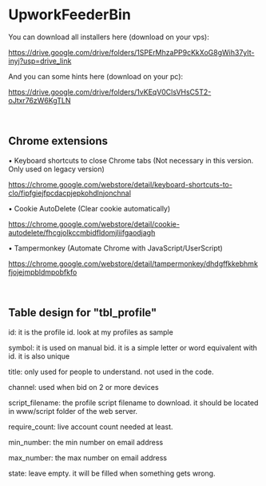 # UpworkFeederBin


You can download all installers here (download on your vps):

https://drive.google.com/drive/folders/1SPErMhzaPP9cKkXoG8gWih37yIt-inyj?usp=drive_link

And you can some hints here (download on your pc):

https://drive.google.com/drive/folders/1vKEqV0ClsVHsC5T2-oJtxr76zW6KgTLN

 
<br>

## Chrome extensions

• Keyboard shortcuts to close Chrome tabs (Not necessary in this version. Only used on legacy version)

https://chrome.google.com/webstore/detail/keyboard-shortcuts-to-clo/fipfgiejfpcdacpjepkohdlnjonchnal


• Cookie AutoDelete (Clear cookie automatically)

https://chrome.google.com/webstore/detail/cookie-autodelete/fhcgjolkccmbidfldomjliifgaodjagh


• Tampermonkey (Automate Chrome with JavaScript/UserScript)

https://chrome.google.com/webstore/detail/tampermonkey/dhdgffkkebhmkfjojejmpbldmpobfkfo


<br>

## Table design for "tbl_profile"

id: it is the profile id. look at my profiles as sample

symbol: it is used on manual bid. it is a simple letter or word equivalent with id. it is also unique

title: only used for people to understand. not used in the code.

channel: used when bid on 2 or more devices

script_filename: the profile script filename to download. it should be located in www/script folder of the web server.

require_count: live account count needed at least.

min_number: the min number on email address

max_number: the max number on email address

state: leave empty. it will be filled when something gets wrong.

